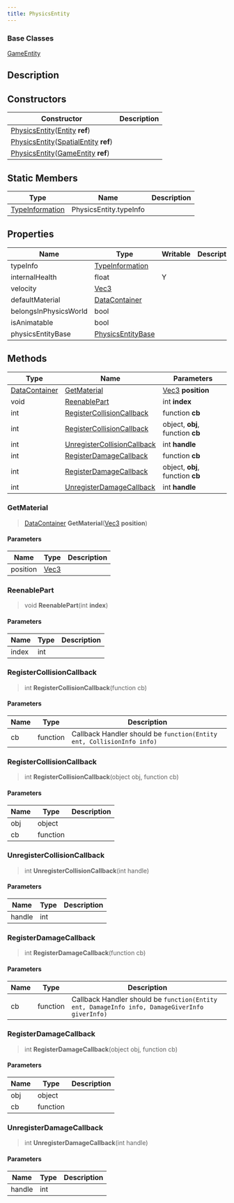 ```yaml
---
title: PhysicsEntity
---
```

### Base Classes

[GameEntity](/vext/ref/cls/clt/gameentity)

## Description

## Constructors

| Constructor                                                                                                      | Description |
| ---------------------------------------------------------------------------------------------------------------- | ----------- |
| [PhysicsEntity](/vext/ref/cls/clt/physicsentity)([Entity](/vext/ref/shared/class/entity) **ref**)               |             |
| [PhysicsEntity](/vext/ref/cls/clt/physicsentity)([SpatialEntity](/vext/ref/shared/class/spatialentity) **ref**) |             |
| [PhysicsEntity](/vext/ref/cls/clt/physicsentity)([GameEntity](/vext/ref/cls/clt/gameentity) **ref**)       |             |

## Static Members

| Type                                                    | Name                   | Description |
| ------------------------------------------------------- | ---------------------- | ----------- |
| [TypeInformation](/vext/ref/shared/class/typeinformation) | PhysicsEntity.typeInfo |             |

## Properties

| Name                  | Type                                                        | Writable | Description |
| --------------------- | ----------------------------------------------------------- | -------- | ----------- |
| typeInfo              | [TypeInformation](/vext/ref/shared/class/typeinformation)     |          |             |
| internalHealth        | float                                                       | Y        |             |
| velocity              | [Vec3](/vext/ref/shared/class/vec3)                           |          |             |
| defaultMaterial       | [DataContainer](/vext/ref/shared/class/datacontainer)         |          |             |
| belongsInPhysicsWorld | bool                                                        |          |             |
| isAnimatable          | bool                                                        |          |             |
| physicsEntityBase     | [PhysicsEntityBase](/vext/ref/shared/class/physicsentitybase) |          |             |

## Methods

| Type                                                | Name                                                        | Parameters                                     |
| --------------------------------------------------- | ----------------------------------------------------------- | ---------------------------------------------- |
| [DataContainer](/vext/ref/shared/class/datacontainer) | [GetMaterial](#getmaterial)                                 | [Vec3](/vext/ref/shared/class/vec3) **position** |
| void                                                | [ReenablePart](#reenablepart)                               | int **index**                                  |
| int                                                 | [RegisterCollisionCallback](#registercollisioncallback)     | function **cb**                                |
| int                                                 | [RegisterCollisionCallback](#registercollisioncallback)     | object, **obj**, function **cb**               |
| int                                                 | [UnregisterCollisionCallback](#unregistercollisioncallback) | int **handle**                                 |
| int                                                 | [RegisterDamageCallback](#registerdamagecallback)           | function **cb**                                |
| int                                                 | [RegisterDamageCallback](#registerdamagecallback)           | object, **obj**, function **cb**               |
| int                                                 | [UnregisterDamageCallback](#unregisterdamagecallback)       | int **handle**                                 |

### GetMaterial

> [DataContainer](/vext/ref/shared/class/datacontainer) **GetMaterial**([Vec3](/vext/ref/shared/class/vec3) **position**)

#### Parameters

| Name     | Type                              | Description |
| -------- | --------------------------------- | ----------- |
| position | [Vec3](/vext/ref/shared/class/vec3) |             |

### ReenablePart

> void **ReenablePart**(int **index**)

#### Parameters

| Name  | Type | Description |
| ----- | ---- | ----------- |
| index | int  |             |

### RegisterCollisionCallback

> int **RegisterCollisionCallback**(function cb)

#### Parameters

| Name | Type     | Description                                                           |
| ---- | -------- | --------------------------------------------------------------------- |
| cb   | function | Callback Handler should be `function(Entity ent, CollisionInfo info)` |

### RegisterCollisionCallback

> int **RegisterCollisionCallback**(object obj, function cb)

#### Parameters

| Name | Type     | Description |
| ---- | -------- | ----------- |
| obj  | object   |             |
| cb   | function |             |

### UnregisterCollisionCallback

> int **UnregisterCollisionCallback**(int handle)

#### Parameters

| Name   | Type | Description |
| ------ | ---- | ----------- |
| handle | int  |             |

### RegisterDamageCallback

> int **RegisterDamageCallback**(function cb)

#### Parameters

| Name | Type     | Description                                                                                   |
| ---- | -------- | --------------------------------------------------------------------------------------------- |
| cb   | function | Callback Handler should be `function(Entity ent, DamageInfo info, DamageGiverInfo giverInfo)` |

### RegisterDamageCallback

> int **RegisterDamageCallback**(object obj, function cb)

#### Parameters

| Name | Type     | Description |
| ---- | -------- | ----------- |
| obj  | object   |             |
| cb   | function |             |

### UnregisterDamageCallback

> int **UnregisterDamageCallback**(int handle)

#### Parameters

| Name   | Type | Description |
| ------ | ---- | ----------- |
| handle | int  |             |
